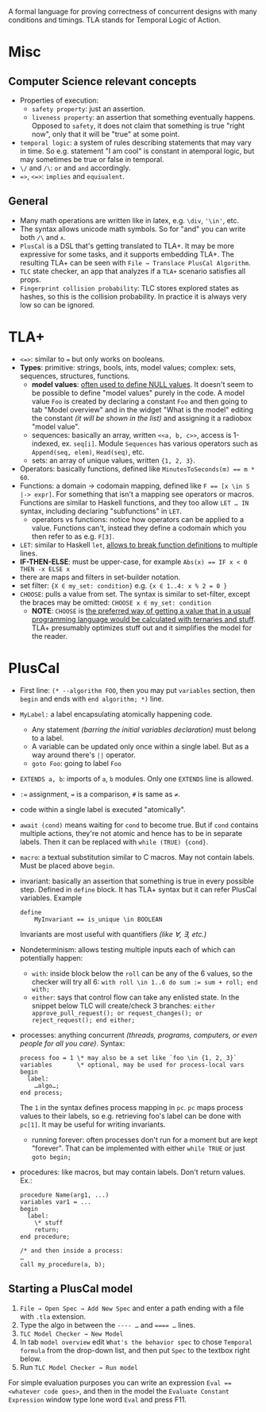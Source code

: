 A formal language for proving correctness of concurrent designs with many conditions and timings. TLA stands for Temporal Logic of Action.

# Misc

## Computer Science relevant concepts

* Properties of execution:
  * `safety property`: just an assertion.
  * `liveness property`: an assertion that something eventually happens. Opposed to `safety`, it does not claim that something is true "right now", only that it will be "true" at some point.
* `temporal logic`: a system of rules describing statements that may vary in time. So e.g. statement "I am cool" is constant in atemporal logic, but may sometimes be true or false in temporal.
* `\/` and `/\`: `or` and `and` accordingly.
* `=>`, `<=>`: `implies` and `equiualent`.

## General

* Many math operations are written like in latex, e.g. `\div`, `'\in'`, etc.
* The syntax allows unicode math symbols. So for "and" you can write both `/\` and `∧`.
* `PlusCal` is a DSL that's getting translated to TLA+. It may be more expressive for some tasks, and it supports embedding TLA+. The resulting TLA+ can be seen with `File → Translace PlusCal Algorithm`.
* `TLC` state checker, an app that analyzes if a `TLA+` scenario satisfies all props.
* `Fingerprint collision probability`: TLC stores explored states as hashes, so this is the collision probability. In practice it is always very low so can be ignored.

# TLA+

* `<=>`: similar to `=` but only works on booleans.
* **Types**: primitive: strings, bools, ints, model values; complex: sets, sequences, structures, functions.
  * **model values**: [often used to define NULL values](https://learntla.com/core/constants.html#model-values). It doesn't seem to be possible to define "model values" purely in the code. A model value `Foo` is created by declaring a constant `Foo` and then going to tab "Model overview" and in the widget "What is the model" editing the constant *(it will be shown in the list)* and assigning it a radiobox "model value".
  * sequences: basically an array, written `<<a, b, c>>`, access is 1-indexed, ex. `seq[i]`. Module `Sequences` has various operators such as `Append(seq, elem)`, `Head(seq)`, etc.
  * sets: an array of unique values, written `{1, 2, 3}`.
* Operators: basically functions, defined like `MinutesToSeconds(m) == m * 60`.
* Functions: a domain → codomain mapping, defined like `F == [x \in S |-> expr]`. For something that isn't a mapping see operators or macros. Functions are similar to Haskell functions, and they too allow `LET … IN` syntax, including declaring "subfunctions" in `LET`.
  * operators vs functions: notice how operators can be applied to a value. Functions can't, instead they define a codomain which you then refer to as e.g. `F[3]`.
* `LET`: similar to Haskell `let`, [allows to break function definitions](https://learntla.com/core/operators.html#let) to multiple lines.
* **IF-THEN-ELSE**: must be upper-case, for example `Abs(x) == IF x < 0 THEN -x ELSE x`
* there are maps and filters in set-builder notation.
* set filter: `{X ∈ my_set: condition}` e.g. `{x ∈ 1..4: x % 2 = 0 }`
* `CHOOSE`: pulls a value from set. The syntax is similar to set-filter, except the braces may be omitted: `CHOOSE x ∈ my_set: condition`
  * **NOTE**: `CHOOSE` is [the preferred way of getting a value that in a usual programming language would be calculated with ternaries and stuff](https://learntla.com/core/operators.html#choose). TLA+ presumably optimizes stuff out and it simplifies the model for the reader.

# PlusCal

* First line: `(* --algorithm FOO`, then you may put `variables` section, then `begin` and ends with `end algorithm; *)` line.
* `MyLabel:` a label encapsulating atomically happening code.
  * Any statement *(barring the initial variables declaration)* must belong to a label.
  * A variable can be updated only once within a single label. But as a way around there's `||` operator.
  * `goto Foo`: going to label `Foo`
* `EXTENDS a, b`: imports of `a`, `b` modules. Only one `EXTENDS` line is allowed.
* `:=` assignment, `=` is a comparison, `#` is same as `≠`.
* code within a single label is executed "atomically".
* `await (cond)` means waiting for `cond` to become true. But if `cond` contains multiple actions, they're not atomic and hence has to be in separate labels. Then it can be replaced with `while (TRUE) {cond}`.
* `macro`: a textual substitution similar to C macros. May not contain labels. Must be placed above `begin`.
* invariant: basically an assertion that something is true in every possible step. Defined in `define` block. It has TLA+ syntax but it can refer PlusCal variables. Example
    ```
    define
        MyInvariant == is_unique \in BOOLEAN
    ```

    Invariants are most useful with quantifiers *(like ∀, ∃, etc.)*
* Nondeterminism: allows testing multiple inputs each of which can potentially happen:
  * `with`: inside block below the `roll` can be any of the 6 values, so the checker will try all 6:
        ```
        with roll \in 1..6 do
          sum := sum + roll;
        end with;
        ```
  * `either`: says that control flow can take any enlisted state. In the snippet below TLC will create/check 3 branches:
        ```
        either
          approve_pull_request();
        or
          request_changes();
        or
          reject_request();
        end either;
        ```
* processes: anything concurrent *(threads, programs, computers, or even people for all you care)*. Syntax:
    ```
    process foo = 1 \* may also be a set like `foo \in {1, 2, 3}`
    variables       \* optional, may be used for process-local vars
    begin
      label:
        …algo…;
    end process;
    ```

    The `1` in the syntax defines process mapping in `pc`. `pc` maps process values to their labels, so e.g. retrieving foo's label can be done with `pc[1]`. It may be useful for writing invariants.

    * running forever: often processes don't run for a moment but are kept "forever". That can be implemented with either `while TRUE` or just `goto begin;`
* procedures: like macros, but may contain labels. Don't return values. Ex.:
    ```
    procedure Name(arg1, ...)
    variables var1 = ...
    begin
      label:
        \* stuff
        return;
    end procedure;

    /* and then inside a process:
    …
    call my_procedure(a, b);
    ```

## Starting a PlusCal model

1. `File → Open Spec → Add New Spec` and enter a path ending with a file with `.tla` extension.
2. Type the algo in between the `---- …` and `==== …` lines.
3. `TLC Model Checker → New Model`
4. In tab `model overview` edit `What's the behavior spec` to chose `Temporal formula` from the drop-down list, and then put `Spec` to the textbox right below.
4. Run `TLC Model Checker → Run model`

For simple evaluation purposes you can write an expression `Eval == <whatever code goes>`, and then in the model the `Evaluate Constant Expression` window type lone word `Eval` and press F11.
